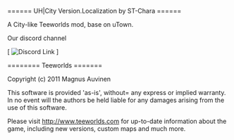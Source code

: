 ====== UH|City Version.Localization by ST-Chara ======

A City-like Teeworlds mod, base on uTown.


Our discord channel

[    ![Discord Link](https://discord.gg/UwYZWJVr)    ]

======== Teeworlds =======

Copyright (c) 2011 Magnus Auvinen


This software is provided 'as-is', without= any express or implied
warranty. In no event will the authors be held liable for any damages
arising from the use of this software.


Please visit http://www.teeworlds.com for up-to-date information about 
the game, including new versions, custom maps and much more.
